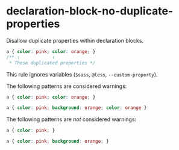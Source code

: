 # declaration-block-no-duplicate-properties

Disallow duplicate properties within declaration blocks.

```css
a { color: pink; color: orange; }
/** ↑            ↑
 * These duplicated properties */
```

This rule ignores variables (`$sass`, `@less`, `--custom-property`).

The following patterns are considered warnings:

```css
a { color: pink; color: orange; }
```

```css
a { color: pink; background: orange; color: orange }
```

The following patterns are *not* considered warnings:

```css
a { color: pink; }
```

```css
a { color: pink; background: orange; }
```
